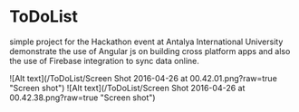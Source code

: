 # ToDoList

simple project for the Hackathon event at Antalya International University 
demonstrate the use of Angular js on building cross platform apps 
and also the use of Firebase integration to sync data online.

![Alt text](/ToDoList/Screen Shot 2016-04-26 at 00.42.01.png?raw=true "Screen shot")
![Alt text](/ToDoList/Screen Shot 2016-04-26 at 00.42.38.png?raw=true "Screen shot")
